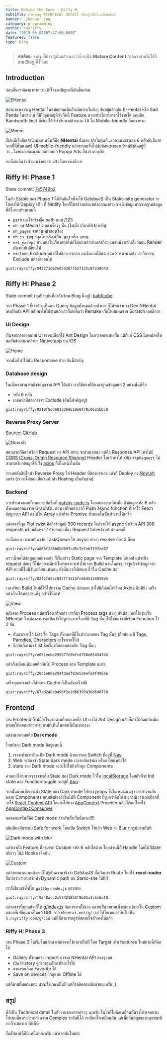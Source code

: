 ```yaml
---
title: Behind the Code - Riffy H
subtitle: เราพามาดู Technical detail ที่มีอยู่ในโปรเจคนี้กันดีกว่า
banner: ./banner.jpg
category: programming
author: rayriffy
date: "2019-05-04T07:47:00.000Z"
featured: false
type: blog
---
```


> **คำเตือน:** จากรูปก็น่าจะรู้กันแล้วเนอะว่านี่จะเป็น **Mature Content** ถ้าคิดว่าอ่านไม่ได้ก็ข้าม Blog นี้ไปเลย

## Introduction

ก่อนอื่นเราต้องมาทำความเข้าใจของปัญหาที่เกิดขึ้นก่อน

![EHentai](./eh.png)

ปกติเวลาเราจะดู Hentai ในสมัยก่อนเนี่ยก็จะมีพวกเว็บดังๆ กันอยู่แล้วเช่น E-Hentai หรือ Sad Panda ในตำนาน ก็มีปัญหาอยู่ที่ว่าเว็บนี้ Feature บางอย่างไม่สามารถใช้งานได้ แถมติด Bandwidth limit ที่เรียกได้ว่าช้าชิบหายด้วยและ UI ไม่  Mobile-friendly อีกต่างหาก

![Meme](./meme.jpg)

ก็เลยมีเว็บอีกเจ้านึงมาแทนนั่นก็คือ **NHentai** นั่นเอง (ถ้าไม่คุ้นก็...เวลาเค้าแชร์เลข 6 หลักกันก็มากจากที่นี่นั่นแหละ) UI mobile-friendly แล้วระบบเว็บไม่ซับซ้อนเท่าของเก่าแต่ยังติดอยู่ที่ว่า...โฆษณาเยอะมากกกกกกกกก Popup Ads ก็น่ารำคาญอีก

เราก็เลยคิดว่า ช่างแมร่งล่ะ ทำ UI เว็บเราเองดีกว่า

## Riffy H: Phase 1

State commit: [7e5749b2](https://github.com/rayriffy/rayriffy-h/tree/7e5749b24c48e2597ce2586f60241cdcafecfd6b)

ในตัว Stable ของ Phase 1  นี้ก็ตัดสินใจที่จะใช้ GatsbyJS เป็น Static-site generator จะได้เอาไป Deploy ฟรีๆ ที่ Netlify โดยก็ให้สร้างแต่ละหน้าออกมาด้วยการดึงข้อมูลมากจากฐานข้อมูลที่มีโครงสร้างแบบนี้

-   `path` เอาไว้สร้างชื่อ path แบบ /123
-   `nh_id` Media ID ของเรื่องๆ นั้น (ไม่เกี่ยวกับรหัส 6 หลัก)
-   `nh_pages` จำนวนหน้าของเรื่อง
-   `nh_is_jpg` สกุลไฟล์เรื่องเป็น .jpg หรือ .png
-   `ext_except` บางหน้าในเรื่องสกุลไฟล์ไม่ตรงชาวบ้านเค้าก็ระบุเลขหน้า แล้วเดี๋ยวตอน Render มันจะไปเปลี่ยนให้
-   `exclude` Exclude หน้าที่ไม่ต้องการออก กรณีแบบที่มีหน้ารวม 2 หน้ามาแล้ว เราก็อาจจะ Exclude หน้าซ้ำออกไป

`gist:rayriffy/043271d02e03b307fb27135c872a8d43`

## Riffy H: Phase 2

State commit (จุดปัจจุบันที่กำลังเขียน Blog นี้อยู่): [bab1ccbe](https://github.com/rayriffy/rayriffy-h/tree/bab1ccbed708c41b169a6811c71936b43fac32a2)

จาก Phase 1 ที่เราต้องเป็นคน Query ข้อมูลทั้งหมดด้วยตัวเอง ก็ได้พบว่าทาง Dev NHentai เค้าเปิดตัว API กลับมาให้ใช้งานแล้วเราก็เลยคิดว่า Remake เว็บใหม่หมดจาก Scratch เลยดีกว่า

### UI Design

เริ่มจากการออกแบบ UI เราจะเลือกใช้ Ant Design ในการออกแบบเว็บ แต่ก็แก้ CSS นิดหน่อยให่ผลลัพธ์ออกมาคล้ายๆ Native app บน iOS

![Home](./home.jpg)

จากนั้นก็ทำให้มัน Responsive ด้วย อันนี้สำคัญ

### Database design

ในเมื่อเราสามารถดึงข้อมูลจาก API ได้แล้ว เราก็มีของที่ต้องลงฐานข้อมูลแค่ 2 อย่างนั่นก็คือ

-   รหัส 6 หลัก
-   เลขหน้าที่ต้องการจะ Exclude (อันนี้สำคัญอยู่)

`gist:rayriffy/0210f56c6013269610e0478c0b25bbc8`


### Reverse Proxy Server

Source: [GitHub](https://github.com/rayriffy/nh-reverse-proxy)

![Now.sh](./now.png)

ตอนแรกก็คิดว่าเรียก Request หา API ตรงๆ จะผ่านเลยนะ แต่คือ Response API เค้าไม่มี [CORS (Cross-Origin Resource Sharing)](https://developer.mozilla.org/en-US/docs/Web/HTTP/CORS) Header ไงแล้วทำให้ `XMLHttpRequest` ไม่สามรถเรียกข้อมูลได้ ซึ่ง [axios](https://github.com/axios/axios) ก็เป็นหนึ่งในนั้น

เราเลยตัดสินใจทำ Reverse Proxy ใส่ Header ที่ต้องการเอง แล้วก็ Deploy ลง [Now.sh](https://now.sh) แมร่ง (เราจะไม่ยอมเสียเงินกับค่า Hosting เป็นอันขาด)

### Backend

การประมวลผลทั้งหมดจะเกิดขึ้นที่ [gatsby-node.js](https://github.com/rayriffy/rayriffy-h/blob/bab1ccbed708c41b169a6811c71936b43fac32a2/gatsby-node.js) โดยอย่างแรกที่ทำคือ ดึงข้อมูลรหัส 6 หลักทั้งหมดออกมาจาก GraphQL ก่อน เสร็จแล้วเราก็ Push async function ที่เอาไว้ Fetch ข้อมูลจาก API ลงไปใน Array แล้วก็รอ Promise ทั้งหมดในนั้นทำงานให้เสร็จ

แต่คราวนี้จุด Plot twist คือถ้าข้อมูลมี 300 records งี้แล้วจะให้ async ยิงเรียก API 300 requests พร้อมกันหรอ? บ้าบอออ เดี๋ยว Request timed out ก่อนพอดี

เราก็เลยเอา cwait มาจัด TaskQueue ให้ async ค่อยๆ resolve ทีละ 3 ก็พอ

`gist:rayriffy/a868f126b88d697cd5c7e7eb7f97cd07`

คราวนี้พอได้ข้อมูลทุกอย่างแล้ว ก็เริ่มสร้าง Static page จาก Template ได้เลย! แต่จะยิง request บ่อยๆ ก็ไม่ค่อยจะดีเท่าไหร่เพราะจะทำให้เวลา Build นานโคตรๆ เรารู้แล้วว่าข้อมูลจาก API พวกนี้ไม่มีวันเปลี่ยนแน่นอน ดังนั้นเราก็เขียนเอาไว้ใน Cache ซะ

`gist:rayriffy/02f2fd93c947ff1525fc66d5138059e5`

เวลาเรียก Build ใหม่ก็ให้ไปหาจาก Cache ก่อนเลย ถ้าไม่มีก็ค่อยให้เรียก Axios อีกทีนึง เสร็จแล้วก็จะได้หน้าอ่านดีๆ อย่างงี้นี่เอง!

![View](./view.png)

หลังจาก Process แต่ละเรื่องเสร็จแล้ว เราก็มา Process tags ต่างๆ กันต่อ เวลาใช้งานเว็บ NHentai ก็จะต้องสามารถเปิดเข้าไปดูรายการเรื่องที่มี Tag นั้นๆได้ใช่มะ เราก็เขียน Function ไว้ 2 อัน

-   อันแรกเอาไว้ List ชื่อ Tags ทั้งหมดที่มีในประเภทของ Tag นั้นๆ (คือมันจะมี Tags, Parodies, Characters อะไรพวกงี้ไง)
-   อีกอันก็เอามา List ชื่อเรื่องที่สอดคล้อมกับ Tag นั้นๆ

`gist:rayriffy/e031eebe295877e9bfcd750e85454f45`

แล้วก็เหมือนเดิมเลยคือจับไป Process ตาม Template แมร่ง

`gist:rayriffy/20d1e06a294f3adf83e536efa4f49566`

เสร็จทุกอย่างแล้วก็อัพเดต Cache ก็เป็นอันเสร็จพิธี

`gist:rayriffy/67ad248e0490f2a1db6397438d6d8770`

## Frontend

งาน Frontend ก็ไม่มีอะไรมากตามที่บอกเลยคือ UI เราใช้ Ant Design แล้วก็เอาไปดัดแปลงนิดหน่อยให้ออกมาสวยงามตามที่เห็นในตอนนี้นั่นเองงงงง

แต่งานยากเลยคือ **Dark mode**

โจทย์ของ Dark mode มีอยู่แบบนี้

1.  เราจะทำการเปิด-ปิด Dark mode ด้วยการกด Switch ที่อยู่ที่ [Nav](https://github.com/rayriffy/rayriffy-h/blob/bab1ccbed708c41b169a6811c71936b43fac32a2/src/components/nav.js)
2.  Web จะต้องจำ State dark mode เวลากลับเข้ามา หรือเปลี่ยนหน้าได้
3.  state ของ Dark mode จะส่งไปให้ถึงทั่วทุก Components

คำตอบก็ง่ายมากๆ เราจะเก็บ State ของ Dark mode ไว้ใน [localStorage](https://developer.mozilla.org/en-US/docs/Web/API/Window/localStorage) โดยตัวที่จะ Init state และ Function toggle จะอยู่ที่ [App](https://github.com/rayriffy/rayriffy-h/blob/bab1ccbed708c41b169a6811c71936b43fac32a2/src/components/app.js#L19-L40)

จากนั้นแทนที่เราจะส่ง State ของ Dark mode ไปทาง props ซึ่งไม่เหมาะแน่ๆ เวลาทำงานกับหลาย Components แถมยังต้องส่งขึ้นไปที่ Component ที่สูงกว่าอีกในบางกรณี เราเลยเลือกที่จะใช้ [React Context API](https://reactjs.org/docs/context.html) โดยส่งไปทาง [AppContext](https://github.com/rayriffy/rayriffy-h/blob/bab1ccbed708c41b169a6811c71936b43fac32a2/src/context/AppContext.js).Provider แล้วก็เรียกโดยใช้ [AppContext.Consumer](https://github.com/rayriffy/rayriffy-h/blob/bab1ccbed708c41b169a6811c71936b43fac32a2/src/components/poster.js#L47-L48)

ผลออกมานั่นก็คือ Dark mode สำหรับทั้งเว็บนั่นเอง!!!!

เช่นเดียวกับระบบ Safe for work โดยเปิด Switch ไว้แล้ว Web จะ Blur ทุกรูปภาพทันที

![Dark mode with blur](./dark.png)

แล้วเราก็มี Feature ที่สามารถ Custom รหัส 6 หลักได้ด้วย โดยส่วนนี้ก็ Handle โดยใช้ State เพียวๆ ไม่มี Hooks เจือปน

![Custom](./custom.png)

แต่ว่าพอมาตอนหลังเราก็ได้รู้กับความจริงว่า GatsbyJS นั้นจัดการ Route โดยใช้ **react-router** ก็แปลว่าเราสามารถทำ Dynamic path บน Static-site ได้!!!!

เราก็เขียนเข้าไปใน `gatsby-node.js` ตรงท้าย

`gist:rayriffy/f9548acc2c57421833f0b21a1c5c6af8`

แล้วคราวนี้ทุกอย่างก็ให้ [g/index.js](https://github.com/rayriffy/rayriffy-h/blob/bab1ccbed708c41b169a6811c71936b43fac32a2/src/pages/g/index.js) จัดการงานให้เอง กลายเป็นว่าแทนที่จะต้องเข้ามาใน Custom ตลอดก็เปลี่ยนมาเป็นแก้ URL จาก `nhentai.net/g/:id` ใส่โดเมนเราทับไปเป็น `h.rayriffy.com/g/:id` แค่นี้ก็สามารถดูรหัสตามใจตัวเองได้แล้ว

### Riffy H: Phase 3

งาน Phase 3 ได้เริ่มขึ้นแล้วส แต่อาจจะใช้เวลาเป็นปี โดย Target เพิ่ม features ใหม่ตามนี้ที่คิดได้

-   Gallery ทั้งหมดจะ import มาจาก NHentai API ตรงๆ เลย
-   เปิด History ดูว่าล่าสุดเปิดรหัสอะไรไป
-   สามารถเลือก Favorite ได้
-   Save on devices ไว้ดูแบบ Offline ได้

แต่ก็ตามที่บอกแหละ น่าจะใช้เวลาเป็นปี แต่ก็รอติดตามกันด้วยนะครับ ;)

## สรุป

นี่ก็เป็น Technical detail ในตัวงานของเราคร่าวๆ นะครับ ในใจก็ไม่คิดเหมือนกันว่าโปรเจคหน้าโง่แบบนี้แมร่งจะมาถึงความ Complex ระดับนี้ได้ เราก็ตกใจเหมือนกัน แต่เพื่อสันติสุขของมนุษยชาติเราก็จะต้องทำ 5555

งั้นสัปดาห์นี้ก็มีแค่นี้แหละครับ แล้วเจอกันใหม่ฮะ
